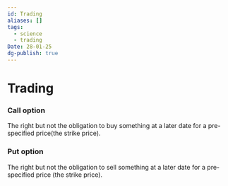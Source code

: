 ```yaml
---
id: Trading
aliases: []
tags:
  - science
  - trading
Date: 28-01-25
dg-publish: true
---
```

# Trading

### Call option
The right but not the obligation to buy something at a later date for a pre-specified price(the strike price).

### Put option
The right but not the obligation to sell something at a later date for a pre-specified price (the strike price).
